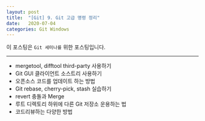 ```yaml
---
layout: post
title:  "[Git] 9. Git 고급 명령 정리"
date:   2020-07-04
categories: Git Windows
---
```


이 포스팅은 `Git 세미나를` 위한 포스팅입니다.

---

* mergetool, difftool third-party 사용하기
* Git GUI 클라이언트 소스트리 사용하기 
* 오픈소스 코드를 업데이트 하는 방법
* Git rebase, cherry-pick, stash 실습하기 
* revert 충돌과 Merge
* 루트 디렉토리 하위에 다른 Git 저장소 운용하는 법
* 코드리뷰하는 다양한 방법


